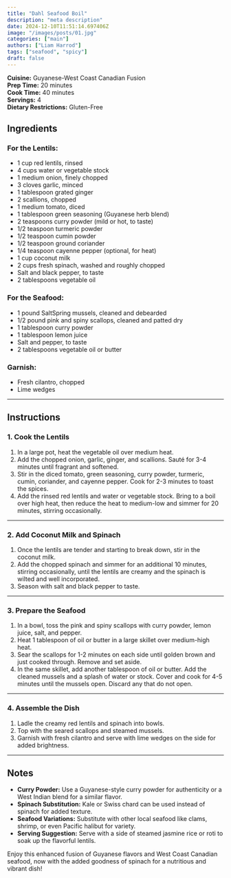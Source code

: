 ```yaml
---
title: "Dahl Seafood Boil"
description: "meta description"
date: 2024-12-10T11:51:14.697406Z
image: "/images/posts/01.jpg"
categories: ["main"]
authors: ["Liam Harrod"]
tags: ["seafood", "spicy"]
draft: false
---
```


**Cuisine:** Guyanese-West Coast Canadian Fusion  
**Prep Time:** 20 minutes  
**Cook Time:** 40 minutes  
**Servings:** 4  
**Dietary Restrictions:** Gluten-Free  

## Ingredients  

### For the Lentils:  
- 1 cup red lentils, rinsed  
- 4 cups water or vegetable stock  
- 1 medium onion, finely chopped  
- 3 cloves garlic, minced  
- 1 tablespoon grated ginger  
- 2 scallions, chopped  
- 1 medium tomato, diced  
- 1 tablespoon green seasoning (Guyanese herb blend)  
- 2 teaspoons curry powder (mild or hot, to taste)  
- 1/2 teaspoon turmeric powder  
- 1/2 teaspoon cumin powder  
- 1/2 teaspoon ground coriander  
- 1/4 teaspoon cayenne pepper (optional, for heat)  
- 1 cup coconut milk  
- 2 cups fresh spinach, washed and roughly chopped  
- Salt and black pepper, to taste  
- 2 tablespoons vegetable oil  

### For the Seafood:  
- 1 pound SaltSpring mussels, cleaned and debearded  
- 1/2 pound pink and spiny scallops, cleaned and patted dry  
- 1 tablespoon curry powder  
- 1 tablespoon lemon juice  
- Salt and pepper, to taste  
- 2 tablespoons vegetable oil or butter  

### Garnish:  
- Fresh cilantro, chopped  
- Lime wedges  

---

## Instructions  

### 1. Cook the Lentils  
1. In a large pot, heat the vegetable oil over medium heat.  
2. Add the chopped onion, garlic, ginger, and scallions. Sauté for 3-4 minutes until fragrant and softened.  
3. Stir in the diced tomato, green seasoning, curry powder, turmeric, cumin, coriander, and cayenne pepper. Cook for 2-3 minutes to toast the spices.  
4. Add the rinsed red lentils and water or vegetable stock. Bring to a boil over high heat, then reduce the heat to medium-low and simmer for 20 minutes, stirring occasionally.  

---

### 2. Add Coconut Milk and Spinach  
1. Once the lentils are tender and starting to break down, stir in the coconut milk.  
2. Add the chopped spinach and simmer for an additional 10 minutes, stirring occasionally, until the lentils are creamy and the spinach is wilted and well incorporated.  
3. Season with salt and black pepper to taste.  

---

### 3. Prepare the Seafood  
1. In a bowl, toss the pink and spiny scallops with curry powder, lemon juice, salt, and pepper.  
2. Heat 1 tablespoon of oil or butter in a large skillet over medium-high heat.  
3. Sear the scallops for 1-2 minutes on each side until golden brown and just cooked through. Remove and set aside.  
4. In the same skillet, add another tablespoon of oil or butter. Add the cleaned mussels and a splash of water or stock. Cover and cook for 4-5 minutes until the mussels open. Discard any that do not open.  

---

### 4. Assemble the Dish  
1. Ladle the creamy red lentils and spinach into bowls.  
2. Top with the seared scallops and steamed mussels.  
3. Garnish with fresh cilantro and serve with lime wedges on the side for added brightness.  

---

## Notes  

- **Curry Powder:** Use a Guyanese-style curry powder for authenticity or a West Indian blend for a similar flavor.  
- **Spinach Substitution:** Kale or Swiss chard can be used instead of spinach for added texture.  
- **Seafood Variations:** Substitute with other local seafood like clams, shrimp, or even Pacific halibut for variety.  
- **Serving Suggestion:** Serve with a side of steamed jasmine rice or roti to soak up the flavorful lentils.  

Enjoy this enhanced fusion of Guyanese flavors and West Coast Canadian seafood, now with the added goodness of spinach for a nutritious and vibrant dish!  
